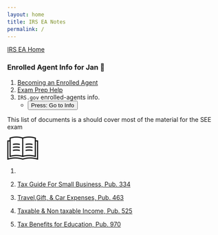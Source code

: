 ```yaml
---
layout: home
title: IRS EA Notes
permalink: /
---
```


<script>
function buttonFunc() { window.open("https://www.irs.gov/tax-professionals/enrolled-agents"); }
</script>

[IRS EA Home](https://mcc-us.github.io/irs.ea/)

### Enrolled Agent Info for Jan :honeybee:

1. [Becoming an Enrolled Agent](https://mcc-us.github.io/irs.ea/pages/1-minor-p5279/)
2. [Exam Prep Help](https://mcc-us.github.io/irs.ea/pages/02-ea-exam-prep/)
3. `IRS.gov` enrolled-agents info.  
   - <button onclick="buttonFunc()">Press: Go to Info</button>

This list of documents is a should cover most of the material for the SEE exam

<a href="/irs.ea/assets/irs.pubs/p17.pdf" download="Pub17">
  <img src="assets/images/open-book-icon.jpg" alt="book-icon">
</a>

   
1. [](/irs.ea/assets/irs.pubs/p17.pdf)



2. [Tax Guide For Small Business, Pub. 334](/irs.ea/assets/irs.pubs/p334.pdf)



3. [Travel,Gift, & Car Expenses, Pub. 463](/irs.ea/assets/irs.pubs/p463.pdf)


4. [Taxable & Non taxable Income, Pub. 525](/irs.ea/assets/irs.pubs/p525.pdf)


5. [Tax Benefits for Education, Pub. 970](/irs.ea/assets/irs.pubs/p970.pdf)



